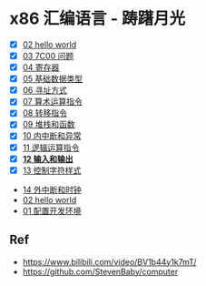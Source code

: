 # x86 汇编语言 - 踌躇月光

* [x] [02 hello world](./02)
* [x] [03 7C00 问题](./03)
* [x] [04 寄存器](./04)
* [x] [05 基础数据类型](./05)
* [x] [06 寻址方式](./06)
* [x] [07 算术运算指令](./07)
* [x] [08 转移指令](./08)
* [x] [09 堆栈和函数](./09)
* [x] [10 内中断和异常](./10)
* [x] [11 逻辑运算指令](./11)
* [x] [**12 输入和输出**](./12)
* [x] [13 控制字符样式](./13)
* [14 外中断和时钟](./14)
* [02 hello world](./02)
* [01 配置开发环境](./01)

## Ref

* <https://www.bilibili.com/video/BV1b44y1k7mT/>
* <https://github.com/StevenBaby/computer>
